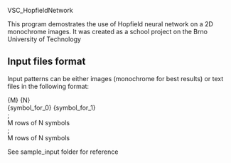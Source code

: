VSC_HopfieldNetwork

This program demostrates the use of Hopfield neural network on a 2D monochrome images.
It was created as a school project on the Brno University of Technology

Input files format
----
Input patterns can be either images (monochrome for best results) or text files in the following format:

{M} {N}  
{symbol_for_0} {symbol_for_1}  
;  
M rows of N symbols  
;  
M rows of N symbols  

See sample_input folder for reference
